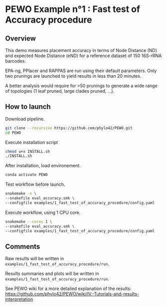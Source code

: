 # PEWO Example n°1 : Fast test of Accuracy procedure

## Overview

This demo measures placement accuracy in terms of Node Distance (ND)
and expected Node Distance (eND) for a reference dataset
of 150 16S-rRNA barcodes.

EPA-ng, PPlacer and RAPPAS are run using their default parameters.
Only two prunings are launched to yield results in less than 20 minutes.

A better analysis would require for >50 prunings to generate a wide
range of topologies (1 leaf pruned, large clades pruned, ...).


## How to launch

Download pipeline.
``` bash
git clone --recursive https://github.com/phylo42/PEWO.git
cd PEWO
```

Execute installation script
``` bash
chmod u+x INSTALL.sh
./INSTALL.sh
```

After installation, load environement.
``` bash
conda activate PEWO
```

Test workflow before launch.
``` bash
snakemake -n \
--snakefile eval_accuracy.smk \
--configfile examples/1_fast_test_of_accuracy_procedure/config.yaml
```

Execute workflow, using 1 CPU core.
``` bash
snakemake --cores 1 \
--snakefile eval_accuracy.smk \
--configfile examples/1_fast_test_of_accuracy_procedure/config.yaml
```

## Comments

Raw results will be written in
`examples/1_fast_test_of_accuracy_procedure/run`.

Results summaries and plots will be written in
`examples/1_fast_test_of_accuracy_procedure/run`.

See PEWO wiki for a more detailed explanation of the results:
https://github.com/phylo42/PEWO/wiki/IV.-Tutorials-and-results-interpretation
